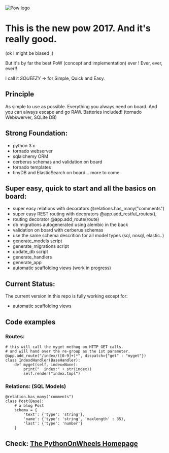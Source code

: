 
![Pow logo](http://www.pythononwheels.org/static/images/pow_logo_300.png)


# This is the new pow 2017. And it's really good. 
(ok I might be biased ;)

But it's by far the best PoW (concept and implementation) ever !
Ever, ever, ever!!

I call it *SQUEEZY* => for Simple, Quick and Easy.

## Principle
As simple to use as possible. Everything you always need on board. And you can always escape and go RAW.
Batteries included! (tornado Webswerver, SQLite DB)

## Strong Foundation:
* python 3.x
* tornado webserver
* sqlalchemy ORM
* cerberus schemas and validation on board
* tornado templates
* tinyDB and ElasticSearch on board... more to come

## Super easy, quick to start and all the basics on board:
* super easy relations with decorators @relations.has_many("comments")
* super easy REST routing with decorators @app.add\_restful\_routes(), 
* routing decorator @app.add_route(route)
* db migrations autogenerated using alembic in the back 
* validation on board with cerberus schemas
* use the same schema descrition for all model types (sql, nosql, elastic..)
* generate_models script
* generate_migrations script 
* update_db script
* generate_handlers 
* generate_app
* automatic scaffolding views (work in progress)

## Current Status:
The current <master> version in this repo is fully working except for:
* automatic scaffolding views

## Code examples

### Routes:

    # this will call the myget methog on HTTP GET calls.
    # and will hand over the re-group as the 1st parameter.
    @app.add_route("/index/([0-9]+)*", dispatch={"get" : "myget"})
    class IndexdHandler(BaseHandler):
        def myget(self, index=None):
            print("  index:" + str(index))
            self.render("index.tmpl")

### Relations: (SQL Models)

    @relation.has_many("comments")
    class Post(Base):
        # a blog Post
        schema = {
            'text': {'type': 'string'},
            'name': {'type': 'string', 'maxlength' : 35},
            'last': {'type': 'number'}
        }


## Check: [The PythonOnWheels Homepage](http://www.pythononwheels.org)


    